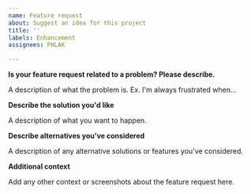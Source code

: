 ```yaml
---
name: Feature request
about: Suggest an idea for this project
title: ''
labels: Enhancement
assignees: PHLAK

---
```


**Is your feature request related to a problem? Please describe.**

A description of what the problem is. Ex. I'm always frustrated when...


**Describe the solution you'd like**

A description of what you want to happen.


**Describe alternatives you've considered**

A description of any alternative solutions or features you've considered.


**Additional context**

Add any other context or screenshots about the feature request here.
